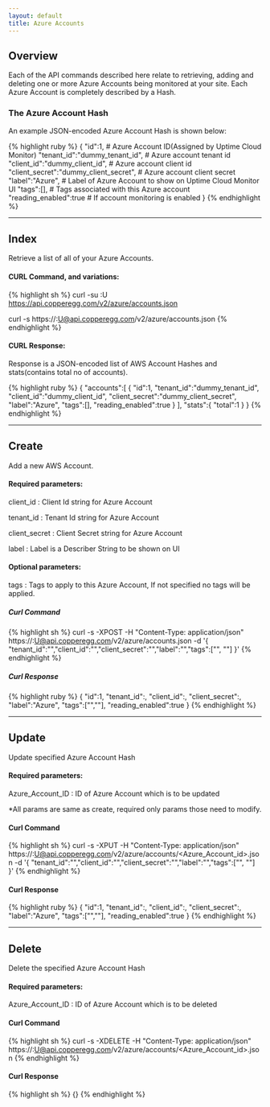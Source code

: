```yaml
---
layout: default
title: Azure Accounts
---
```


## Overview

Each of the API commands described here relate to retrieving, adding and deleting one or more Azure Accounts being monitored at your site.
Each Azure Account is completely described by a Hash.

### The Azure Account Hash

An example JSON-encoded Azure Account Hash is shown below:

{% highlight ruby %}
{
    "id":1,                                      # Azure Account ID(Assigned by Uptime Cloud Monitor)
    "tenant_id":"dummy_tenant_id",               # Azure account tenant id
    "client_id":"dummy_client_id",               # Azure account client id
    "client_secret":"dummy_client_secret",       # Azure account client secret
    "label":"Azure",                             # Label of Azure Account to show on Uptime Cloud Monitor UI
    "tags":[],                                   # Tags associated with this Azure account
    "reading_enabled":true                       # If account monitoring is enabled
}
{% endhighlight %}

------

## Index

Retrieve a list of all of your Azure Accounts.

#### CURL Command, and variations:
{% highlight sh %}
curl -su <APIKEY>:U https://api.copperegg.com/v2/azure/accounts.json

curl -s https://<APIKEY>:U@api.copperegg.com/v2/azure/accounts.json
{% endhighlight %}


#### CURL Response:
Response is a JSON-encoded list of AWS Account Hashes and stats(contains total no of accounts).

{% highlight ruby %}
{
    "accounts":[
                   {
                       "id":1,
                       "tenant_id":"dummy_tenant_id",
                       "client_id":"dummy_client_id",
                       "client_secret":"dummy_client_secret",
                       "label":"Azure",
                       "tags":[],
                       "reading_enabled":true
                   }
               ],
    "stats":{
                "total":1
            }
}
{% endhighlight %}

------

## Create

Add a new AWS Account.

#### Required parameters:

client_id
: Client Id string for Azure Account

tenant_id
: Tenant Id string for Azure Account

client_secret
: Client Secret string for Azure Account

label
: Label is a Describer String to be shown on UI

#### Optional parameters:

tags
: Tags to apply to this Azure Account, If not specified no tags will be applied.

##### Curl Command
{% highlight sh %}
curl -s -XPOST -H "Content-Type: application/json" https://<APIKEY>:U@api.copperegg.com/v2/azure/accounts.json -d '{ "tenant_id":"<Tenant ID>","client_id":"<Client ID>","client_secret":"<Client Secret>","label":"<LABEL>","tags":["<tag1>", "<tag2>"] }'
{% endhighlight %}

##### Curl Response
{% highlight ruby %}
{
    "id":1,
    "tenant_id":<Tenant ID>,
    "client_id":<Client ID>,
    "client_secret":<Client Secret>,
    "label":"Azure",
    "tags":["<tag1>","<tag2>"],
    "reading_enabled":true
}
{% endhighlight %}

------

## Update
Update specified Azure Account Hash

#### Required parameters:

Azure_Account_ID
:  ID of Azure Account which is to be updated

*All params are same as create, required only params those need to modify.

#### Curl Command

{% highlight sh %}
curl -s -XPUT -H "Content-Type: application/json" https://<APIKEY>:U@api.copperegg.com/v2/azure/accounts/<Azure_Account_id>.json -d '{ "tenant_id":"<Tenant ID>","client_id":"<Client ID>","client_secret":"<Client Secret>","label":"<LABEL>","tags":["<tag1>", "<tag3>"] }'
{% endhighlight %}

#### Curl Response
{% highlight ruby %}
{
    "id":1,
    "tenant_id":<Tenant ID>,
    "client_id":<Client ID>,
    "client_secret":<Client Secret>,
    "label":"Azure",
    "tags":["<tag1>","<tag3>"],
    "reading_enabled":true
}
{% endhighlight %}

------

## Delete
Delete the specified Azure Account Hash

#### Required parameters:

Azure_Account_ID
: ID of Azure Account which is to be deleted

#### Curl Command

{% highlight sh %}
curl -s -XDELETE -H "Content-Type: application/json" https://<APIKEY>:U@api.copperegg.com/v2/azure/accounts/<Azure_Account_id>.json
{% endhighlight %}

#### Curl Response

{% highlight sh %}
{}
{% endhighlight %}
